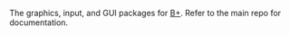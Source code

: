 The graphics, input, and GUI packages for [B+](https://github.com/heyx3/B-plus). Refer to the main repo for documentation.